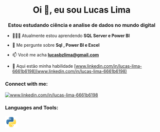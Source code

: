 <h1 align="center">Oi 👋, eu sou Lucas Lima</h1>
<h3 align="center">Estou estudando ciência e analise de dados no mundo digital</h3>

- 🕵🏻‍♂️ Atualmente estou aprendendo **SQL Server e Power BI**

- 💬 Me pergunte sobre **Sql , Power BI e Excel**

- 📫 Você me acha **lucasbzlima@gmail.com**

- 📄 Aqui estão minha habilidade [www.linkedin.com/in/lucas-lima-6661b6198](www.linkedin.com/in/lucas-lima-6661b6198)

<h3 align="left">Connect with me:</h3>
<p align="left">
<a href="https://linkedin.com/in/www.linkedin.com/in/lucas-lima-6661b6198" target="blank"><img align="center" src="https://raw.githubusercontent.com/rahuldkjain/github-profile-readme-generator/master/src/images/icons/Social/linked-in-alt.svg" alt="www.linkedin.com/in/lucas-lima-6661b6198" height="30" width="40" /></a>
</p>

<h3 align="left">Languages and Tools:</h3>
<p align="left"> <a href="https://www.python.org" target="_blank" rel="noreferrer"> <img src="https://raw.githubusercontent.com/devicons/devicon/master/icons/python/python-original.svg" alt="python" width="40" height="40"/> </a> </p>
